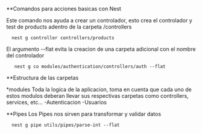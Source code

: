 **Comandos para acciones basicas con Nest

Este comando nos ayuda a crear un controlador, esto crea el controlador y test de products adentro de la carpeta /controllers

```shell
  nest g controller controllers/products
```

El argumento --flat evita la creacion de una carpeta adicional con el nombre del controlador
 ```shell
    nest g co modules/authentication/controllers/auth --flat
 ```


**Estructura de las carpetas

*modules
Toda la logica de la aplicacion, toma en cuenta que cada uno de estos modulos deberan
llevar sus respectivas carpetas como controllers, services, etc...
  -Autenticacion
  -Usuarios

**Pipes
Los Pipes nos sirven para transformar y validar datos

```shell
  nest g pipe utils/pipes/parse-int --flat
```
